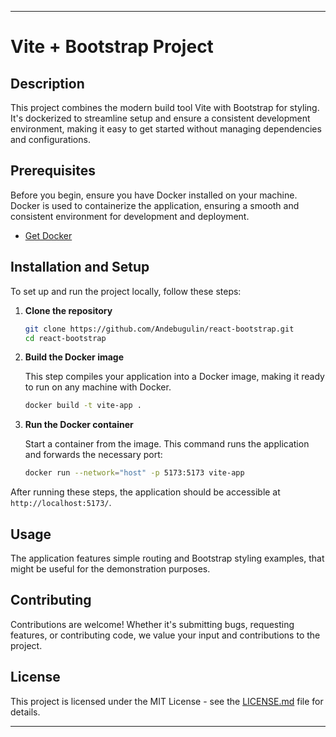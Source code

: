 
---

# Vite + Bootstrap Project

## Description

This project combines the modern build tool Vite with Bootstrap for styling. It's dockerized to streamline setup and ensure a consistent development environment, making it easy to get started without managing dependencies and configurations.

## Prerequisites

Before you begin, ensure you have Docker installed on your machine. Docker is used to containerize the application, ensuring a smooth and consistent environment for development and deployment.

- [Get Docker](https://docs.docker.com/get-docker/)

## Installation and Setup

To set up and run the project locally, follow these steps:

1. **Clone the repository**

   ```bash
   git clone https://github.com/Andebugulin/react-bootstrap.git
   cd react-bootstrap
   ```

2. **Build the Docker image**

   This step compiles your application into a Docker image, making it ready to run on any machine with Docker.

   ```bash
   docker build -t vite-app .
   ```

3. **Run the Docker container**

   Start a container from the image. This command runs the application and forwards the necessary port:

   ```bash
   docker run --network="host" -p 5173:5173 vite-app
   ```

After running these steps, the application should be accessible at `http://localhost:5173/`.

## Usage

The application features simple routing and Bootstrap styling examples, that might be useful for the demonstration purposes.

## Contributing

Contributions are welcome! Whether it's submitting bugs, requesting features, or contributing code, we value your input and contributions to the project.


## License

This project is licensed under the MIT License - see the [LICENSE.md](LICENSE) file for details.

---


